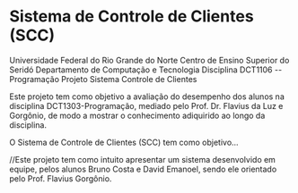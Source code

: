 # Sistema de Controle de Clientes (SCC)
Universidade Federal do Rio Grande do Norte 
Centro de Ensino Superior do Seridó
Departamento de Computação e Tecnologia
Disciplina DCT1106 -- Programação
Projeto Sistema Controle de Clientes 

Este projeto tem como objetivo a avaliação do desempenho dos alunos na disciplina DCT1303-Programação, mediado pelo Prof. Dr. Flavius da Luz e Gorgônio, de modo a mostrar o conhecimento adiquirido ao longo da disciplina.

O Sistema de Controle de Clientes (SCC) tem como objetivo...

//Este projeto tem como intuito apresentar um sistema desenvolvido em equipe, pelos alunos Bruno Costa e David Emanoel, sendo ele orientado pelo Prof. Flavius Gorgônio.